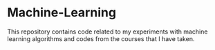 # Machine-Learning
This repository contains code related to my experiments with machine learning algorithms and codes from the courses that I have taken.
